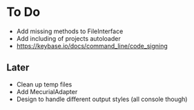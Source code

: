 # To Do

* Add missing methods to FileInterface
* Add including of projects autoloader
* https://keybase.io/docs/command_line/code_signing

## Later

* Clean up temp files
* Add MecurialAdapter
* Design to handle different output styles (all console though)
